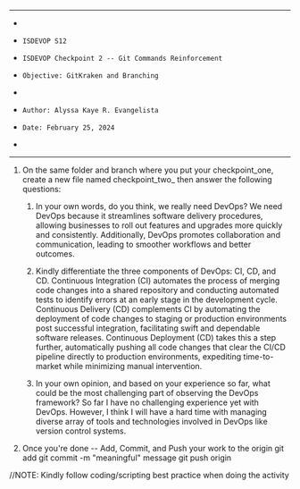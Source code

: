 **********************************************************************
*
*     ISDEVOP S12
*     ISDEVOP Checkpoint 2 -- Git Commands Reinforcement
*     Objective: GitKraken and Branching
*     
*     Author: Alyssa Kaye R. Evangelista
*     Date: February 25, 2024
*     
**********************************************************************

1. On the same folder and branch where you put your checkpoint_one, create a new file named checkpoint_two_<yourSurName> then answer the following questions:
	1. In your own words, do you think, we really need DevOps?
        We need DevOps because it streamlines software delivery procedures, allowing businesses to roll out features and upgrades more quickly and consistently. Additionally, DevOps promotes collaboration and communication, leading to smoother workflows and better outcomes. 

	2. Kindly differentiate the three components of DevOps: CI, CD, and CD.
        Continuous Integration (CI) automates the process of merging code changes into a shared repository and conducting automated tests to identify errors at an early stage in the development cycle. Continuous Delivery (CD) complements CI by automating the deployment of code changes to staging or production environments post successful integration, facilitating swift and dependable software releases. Continuous Deployment (CD) takes this a step further, automatically pushing all code changes that clear the CI/CD pipeline directly to production environments, expediting time-to-market while minimizing manual intervention.

	3. In your own opinion, and based on your experience so far, what could be the most challenging part of observing the DevOps framework?
        So far I have no challenging experience yet with DevOps. However, I think I will have a hard time with managing diverse array of tools and technologies involved in DevOps like version control systems.


2. Once you're done -- Add, Commit, and Push your work to the origin
	git add <filename>
	git commit -m "meaningful" message
	git push origin


//NOTE: Kindly follow coding/scripting best practice when doing the activity